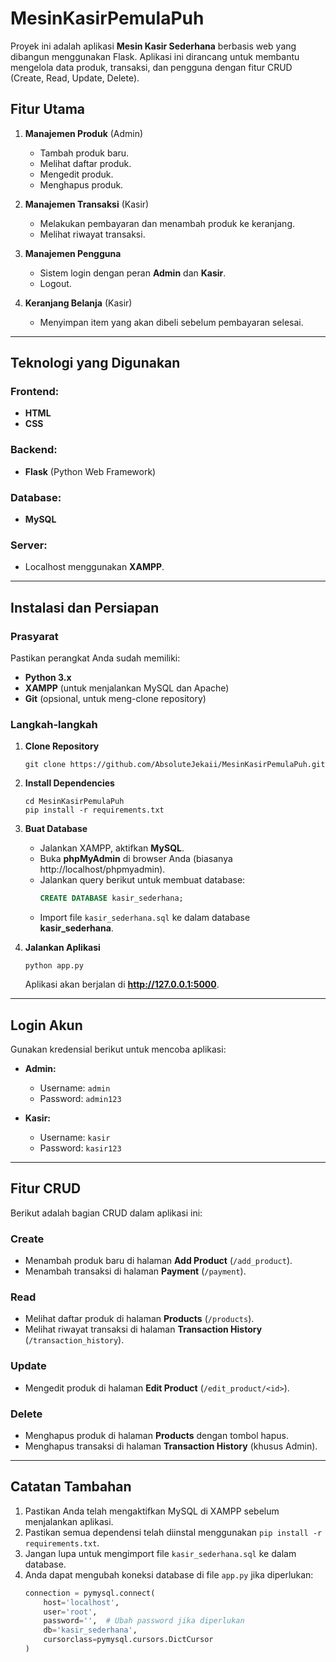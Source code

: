# MesinKasirPemulaPuh

Proyek ini adalah aplikasi **Mesin Kasir Sederhana** berbasis web yang dibangun menggunakan Flask. Aplikasi ini dirancang untuk membantu mengelola data produk, transaksi, dan pengguna dengan fitur CRUD (Create, Read, Update, Delete).

## Fitur Utama
1. **Manajemen Produk** (Admin)
   - Tambah produk baru.
   - Melihat daftar produk.
   - Mengedit produk.
   - Menghapus produk.
   
2. **Manajemen Transaksi** (Kasir)
   - Melakukan pembayaran dan menambah produk ke keranjang.
   - Melihat riwayat transaksi.
   
3. **Manajemen Pengguna**
   - Sistem login dengan peran **Admin** dan **Kasir**.
   - Logout.

4. **Keranjang Belanja** (Kasir)
   - Menyimpan item yang akan dibeli sebelum pembayaran selesai.

---

## Teknologi yang Digunakan

### Frontend:
- **HTML**
- **CSS**

### Backend:
- **Flask** (Python Web Framework)

### Database:
- **MySQL**

### Server:
- Localhost menggunakan **XAMPP**.

---

## Instalasi dan Persiapan

### Prasyarat
Pastikan perangkat Anda sudah memiliki:
- **Python 3.x**
- **XAMPP** (untuk menjalankan MySQL dan Apache)
- **Git** (opsional, untuk meng-clone repository)

### Langkah-langkah
1. **Clone Repository**
   ```
   git clone https://github.com/AbsoluteJekaii/MesinKasirPemulaPuh.git
   ```

2. **Install Dependencies**
   ```
   cd MesinKasirPemulaPuh
   pip install -r requirements.txt
   ```

3. **Buat Database**
   - Jalankan XAMPP, aktifkan **MySQL**.
   - Buka **phpMyAdmin** di browser Anda (biasanya http://localhost/phpmyadmin).
   - Jalankan query berikut untuk membuat database:
     ```sql
     CREATE DATABASE kasir_sederhana;
     ```
   - Import file `kasir_sederhana.sql` ke dalam database **kasir_sederhana**.

4. **Jalankan Aplikasi**
   ```
   python app.py
   ```
   Aplikasi akan berjalan di **http://127.0.0.1:5000**.

---

## Login Akun
Gunakan kredensial berikut untuk mencoba aplikasi:

- **Admin:**
  - Username: `admin`
  - Password: `admin123`

- **Kasir:**
  - Username: `kasir`
  - Password: `kasir123`

---

## Fitur CRUD
Berikut adalah bagian CRUD dalam aplikasi ini:

### **Create**
- Menambah produk baru di halaman **Add Product** (`/add_product`).
- Menambah transaksi di halaman **Payment** (`/payment`).

### **Read**
- Melihat daftar produk di halaman **Products** (`/products`).
- Melihat riwayat transaksi di halaman **Transaction History** (`/transaction_history`).

### **Update**
- Mengedit produk di halaman **Edit Product** (`/edit_product/<id>`).

### **Delete**
- Menghapus produk di halaman **Products** dengan tombol hapus.
- Menghapus transaksi di halaman **Transaction History** (khusus Admin).

---

## Catatan Tambahan
1. Pastikan Anda telah mengaktifkan MySQL di XAMPP sebelum menjalankan aplikasi.
2. Pastikan semua dependensi telah diinstal menggunakan `pip install -r requirements.txt`.
3. Jangan lupa untuk mengimport file `kasir_sederhana.sql` ke dalam database.
4. Anda dapat mengubah koneksi database di file `app.py` jika diperlukan:
   ```python
   connection = pymysql.connect(
       host='localhost',
       user='root',
       password='',  # Ubah password jika diperlukan
       db='kasir_sederhana',
       cursorclass=pymysql.cursors.DictCursor
   )
